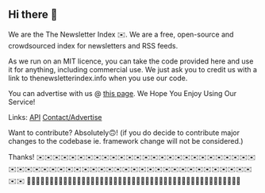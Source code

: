 ## Hi there 👋

We are the The Newsletter Index ✉️. We are a free, open-source and crowdsourced index for newsletters and RSS feeds.

As we run on an MIT licence, you can take the code provided here and use it for anything, including commercial use.
We just ask you to credit us with a link to thenewsletterindex.info when you use our code.

You can advertise with us @ <a href="https://thenewsletterindex.info">this page</a>. We Hope You Enjoy Using Our Service!

Links:
<a href="https://thenewsletterindex.info/api/">API</a>
<a href="https://thenewsletterindex.info/contact">Contact/Advertise</a>

Want to contribute? Absolutely🙃!
(if you do decide to contribute major changes to the codebase ie. framework change will not be considered.)

Thanks!
✉️✉️✉️✉️✉️✉️✉️✉️✉️✉️✉️✉️✉️✉️✉️✉️✉️✉️✉️✉️✉️✉️✉️✉️✉️✉️✉️✉️✉️✉️✉️✉️✉️✉️✉️✉️✉️✉️✉️✉️✉️✉️✉️✉️✉️✉️✉️✉️✉️✉️✉️✉️✉️✉️✉️✉️✉️✉️✉️
🛜🛜🛜🛜🛜🛜🛜🛜🛜🛜🛜🛜🛜🛜🛜🛜🛜🛜🛜🛜🛜🛜🛜🛜🛜🛜🛜🛜🛜🛜🛜🛜🛜🛜🛜🛜🛜🛜🛜🛜🛜🛜🛜🛜🛜🛜🛜

